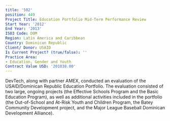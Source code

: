 ```yaml
---
title: '502'
position: 449
Project Title: Education Portfolio Mid-Term Performance Review
Start Year: '2012'
End Year: '2013'
ISO3 Code: DOM
Region: Latin America and Caribbean
Country: Dominican Republic
Client/ Donor: USAID
Is Current Project? (true/false): ''
Practice Area:
- Education, Gender and Youth
Contract Value USD: '201038.00'
---
```


DevTech, along with partner AMEX, conducted an evaluation of the USAID/Dominican Republic Education Portfolio. The evaluation consisted of two large, ongoing projects (the Effective Schools Program and the Basic Education Program), as well as additional activities included in the portfolio (the Out-of-School and At-Risk Youth and Children Program, the Batey Community Development project, and the Major League Baseball Dominican Development Alliance).